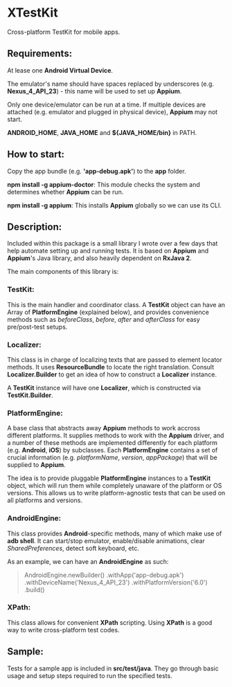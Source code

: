 # XTestKit
Cross-platform TestKit for mobile apps.

## Requirements:

At lease one **Android Virtual Device**. 

The emulator's name should have spaces replaced by underscores (e.g. **Nexus_4_API_23**) - this name will be used to set up **Appium**.

Only one device/emulator can be run at a time. If multiple devices are attached (e.g. emulator and plugged in physical device), **Appium** may not start.

**ANDROID_HOME**, **JAVA_HOME** and **${JAVA_HOME/bin}** in PATH.

## How to start:

Copy the app bundle (e.g. **'app-debug.apk'**) to the **app** folder.

**npm install -g appium-doctor**: This module checks the system and determines whether **Appium** can be run.

**npm install -g appium**: This installs **Appium** globally so we can use its CLI.

## Description:

Included within this package is a small library I wrote over a few days that help automate setting up and running tests. It is based on **Appium** and **Appium**'s Java library, and also heavily dependent on **RxJava 2**.

The main components of this library is:

### TestKit: 

This is the main handler and coordinator class. A **TestKit** object can have an Array of **PlatformEngine** (explained below), and provides convenience methods such as *beforeClass*, *before*, *after* and *afterClass* for easy pre/post-test setups.

### Localizer:

This class is in charge of localizing texts that are passed to element locator methods. It uses **ResourceBundle** to locate
the right translation. Consult **Localizer.Builder** to get an idea of how to construct a **Localizer** instance.

A **TestKit** instance will have one **Localizer**, which is constructed via **TestKit.Builder**.

### PlatformEngine: 

A base class that abstracts away **Appium** methods to work accross different platforms. It supplies methods to work with the **Appium** driver, and a number of these methods are implemented differently for each platform (e.g. **Android**, **iOS**) by subclasses. Each **PlatformEngine** contains a set of crucial information (e.g. *platformName*, *version*, *appPackage*) that will be supplied to **Appium**.

The idea is to provide pluggable **PlatformEngine** instances to a **TestKit** object, which will run them while completely unaware of the platform or OS versions. This allows us to write platform-agnostic tests that can be used on all platforms and versions.

### AndroidEngine: 

This class provides **Android**-specific methods, many of which make use of **adb shell**. It can start/stop emulator, enable/disable animations, clear *SharedPreferences*, detect soft keyboard, etc.

As an example, we can have an **AndroidEngine** as such:

> AndroidEngine.newBuilder()
  .withApp('app-debug.apk')
  .withDeviceName('Nexus_4_API_23')
  .withPlatformVersion('6.0')
  .build()

### XPath: 

This class allows for convenient **XPath** scripting. Using **XPath** is a good way to write cross-platform test codes.

## Sample:

Tests for a sample app is included in **src/test/java**. They go through basic usage and setup steps required to run the specified tests.
